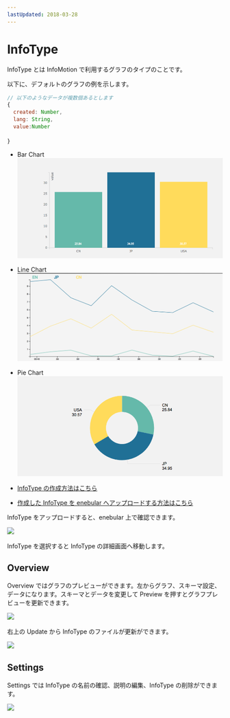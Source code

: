 ```yaml
---
lastUpdated: 2018-03-28
---
```


# InfoType

InfoType とは InfoMotion で利用するグラフのタイプのことです。

以下に、デフォルトのグラフの例を示します。

```javascript
// 以下のようなデータが複数個あるとします
{
  created: Number,
  lang: String,
  value:Number

}
```

- Bar Chart
![](../_asset/images/InfoMotion/enebular-developers-template-barchart.png)

- Line Chart
![](../_asset/images/InfoMotion/enebular-developers-template-linechart.png)
- Pie Chart
![](../_asset/images/InfoMotion/enebular-developers-template-piechart.png)

- [InfoType の作成方法はこちら](./InfoMotionTool.md)
- [作成した InfoType を enebular へアップロードする方法はこちら](./UploadInfoType.md)

InfoType をアップロードすると、enebular 上で確認できます。

![](https://i.gyazo.com/9e7c26c3948b2ebbd77734439afdcc63.png)

InfoType を選択すると InfoType の詳細画面へ移動します。

## Overview

Overview ではグラフのプレビューができます。左からグラフ、スキーマ設定、データになります。スキーマとデータを変更して Preview を押すとグラフプレビューを更新できます。

![](https://i.gyazo.com/8da16592e6374c03b7b03798b31742e7.png)

右上の Update から InfoType のファイルが更新ができます。

![](https://i.gyazo.com/1c831878fc0adc47a97394e075ced78d.png)


## Settings

Settings では InfoType の名前の確認、説明の編集、InfoType の削除ができます。

![](https://i.gyazo.com/9c99f2ce91a7aeb6e542c18662191ab7.png)